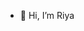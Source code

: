 - 👋 Hi, I’m Riya

<!---
riyashah24/riyashah24 is a ✨ special ✨ repository because its `README.md` (this file) appears on your GitHub profile.
You can click the Preview link to take a look at your changes.
--->
